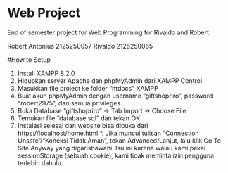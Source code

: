 # Web Project
End of semester project for Web Programming for Rivaldo and Robert

Robert Antonius 2125250057
Rivaldo         2125250065

#How to Setup
1. Install XAMPP 8.2.0 
2. Hidupkan server Apache dan phpMyAdmin dari XAMPP Control
3. Masukkan file project ke folder “htdocs” XAMPP
4. Buat akun phpMyAdmin dengan username “giftshopriro”, password “robert2975”, dan semua privileges.
5. Buka Database “giftshopriro” → Tab Import → Choose File
6. Temukan file “database.sql” dan tekan OK
7. Instalasi selesai dan website bisa dibuka dari https://localhost/home.html
*. Jika muncul tulisan “Connection Unsafe”/“Koneksi Tidak Aman”, tekan Advanced/Lanjut, lalu klik Go To Site Anyway yang digarisbawahi. Isu ini karena walau kami pakai sessionStorage (sebuah cookie), kami tidak meminta izin pengguna terlebih dahulu.
